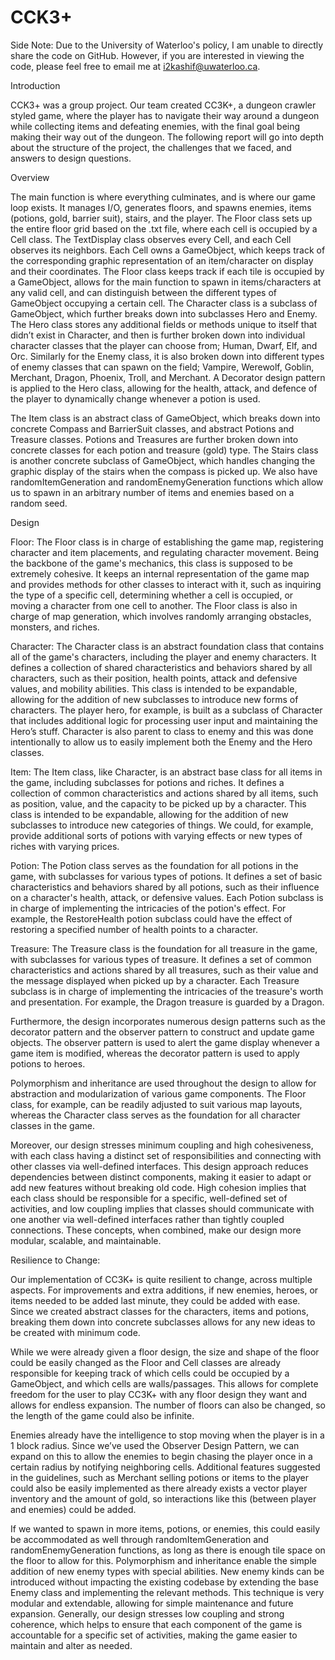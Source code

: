 # CCK3+

Side Note: Due to the University of Waterloo's policy, I am unable to directly share the code on GitHub. However, if you are interested in viewing the code, please feel free to email me at i2kashif@uwaterloo.ca.

Introduction

CCK3+ was a group project. Our team created CC3K+, a dungeon crawler styled game, where the player has to navigate their way around a dungeon while collecting items and defeating enemies, with the final goal being making their way out of the dungeon. The following report will go into depth about the structure of the project, the challenges that we faced, and answers to design questions.

Overview

The main function is where everything culminates, and is where our game loop exists. It manages I/O, generates floors, and spawns enemies, items (potions, gold, barrier suit), stairs, and the player. The Floor class sets up the entire floor grid based on the .txt file, where each cell is occupied by a Cell class. The TextDisplay class observes every Cell, and each Cell observes its neighbors. Each Cell owns a GameObject, which keeps track of the corresponding graphic representation of an item/character on display and their coordinates. The Floor class keeps track if each tile is occupied by a GameObject, allows for the main function to spawn in items/characters at any valid cell, and can distinguish between the different types of GameObject occupying a certain cell. 
The Character class is a subclass of GameObject, which further breaks down into subclasses Hero and Enemy. The Hero class stores any additional fields or methods unique to itself that didn’t exist in Character, and then is further broken down into individual character classes that the player can choose from; Human, Dwarf, Elf, and Orc. Similarly for the Enemy class, it is also broken down into different types of enemy classes that can spawn on the field; Vampire, Werewolf, Goblin, Merchant, Dragon, Phoenix, Troll, and Merchant. A Decorator design pattern is applied to the Hero class, allowing for the health, attack, and defence of the player to dynamically change whenever a potion is used.

The Item class is an abstract class of GameObject, which breaks down into concrete Compass and BarrierSuit classes, and abstract Potions and Treasure classes. Potions and Treasures are further broken down into concrete classes for each potion and treasure (gold) type. The Stairs class is another concrete subclass of GameObject, which handles changing the graphic display of the stairs when the compass is picked up. We also have randomItemGeneration and randomEnemyGeneration functions which allow us to spawn in an arbitrary number of items and enemies based on a random seed.

Design

Floor: The Floor class is in charge of establishing the game map, registering character and item placements, and regulating character movement. Being the backbone of the game's mechanics, this class is supposed to be extremely cohesive. It keeps an internal representation of the game map and provides methods for other classes to interact with it, such as inquiring the type of a specific cell, determining whether a cell is occupied, or moving a character from one cell to another. The Floor class is also in charge of map generation, which involves randomly arranging obstacles, monsters, and riches.

Character: The Character class is an abstract foundation class that contains all of the game's characters, including the player and enemy characters. It defines a collection of shared characteristics and behaviors shared by all characters, such as their position, health points, attack and defensive values, and mobility abilities. This class is intended to be expandable, allowing for the addition of new subclasses to introduce new forms of characters. The player hero, for example, is built as a subclass of Character that includes additional logic for processing user input and maintaining the Hero’s stuff. Character is also parent to class to enemy and this was done intentionally to allow us to easily implement both the Enemy and the Hero classes.

Item: The Item class, like Character, is an abstract base class for all items in the game, including subclasses for potions and riches. It defines a collection of common characteristics and actions shared by all items, such as position, value, and the capacity to be picked up by a character. This class is intended to be expandable, allowing for the addition of new subclasses to introduce new categories of things. We could, for example, provide additional sorts of potions with varying effects or new types of riches with varying prices.

Potion: The Potion class serves as the foundation for all potions in the game, with subclasses for various types of potions. It defines a set of basic characteristics and behaviors shared by all potions, such as their influence on a character's health, attack, or defensive values. Each Potion subclass is in charge of implementing the intricacies of the potion's effect. For example, the RestoreHealth potion subclass could have the effect of restoring a specified number of health points to a character.

Treasure: The Treasure class is the foundation for all treasure in the game, with subclasses for various types of treasure. It defines a set of common characteristics and actions shared by all treasures, such as their value and the message displayed when picked up by a character. Each Treasure subclass is in charge of implementing the intricacies of the treasure's worth and presentation. For example, the Dragon treasure is guarded by a Dragon.

Furthermore, the design incorporates numerous design patterns such as the decorator pattern and the observer pattern to construct and update game objects. The observer pattern is used to alert the game display whenever a game item is modified, whereas the decorator pattern is used to apply potions to heroes.

Polymorphism and inheritance are used throughout the design to allow for abstraction and modularization of various game components. The Floor class, for example, can be readily adjusted to suit various map layouts, whereas the Character class serves as the foundation for all character classes in the game.

Moreover, our design stresses minimum coupling and high cohesiveness, with each class having a distinct set of responsibilities and connecting with other classes via well-defined interfaces. This design approach reduces dependencies between distinct components, making it easier to adapt or add new features without breaking old code. High cohesion implies that each class should be responsible for a specific, well-defined set of activities, and low coupling implies that classes should communicate with one another via well-defined interfaces rather than tightly coupled connections. These concepts, when combined, make our design more modular, scalable, and maintainable.

Resilience to Change:

Our implementation of CC3K+ is quite resilient to change, across multiple aspects. For improvements and extra additions, if new enemies, heroes, or items needed to be added last minute, they could be added with ease. Since we created abstract classes for the characters, items and potions, breaking them down into concrete subclasses allows for any new ideas to be created with minimum code. 

While we were already given a floor design, the size and shape of the floor could be easily changed as the Floor and Cell classes are already responsible for keeping track of which cells could be occupied by a GameObject, and which cells are walls/passages. This allows for complete freedom for the user to play CC3K+ with any floor design they want and allows for endless expansion. The number of floors can also be changed, so the length of the game could also be infinite. 

Enemies already have the intelligence to stop moving when the player is in a 1 block radius. Since we’ve used the Observer Design Pattern, we can expand on this to allow the enemies to begin chasing the player once in a certain radius by notifying neighboring cells. Additional features suggested in the guidelines, such as Merchant selling potions or items to the player could also be easily implemented as there already exists a vector player inventory and the amount of gold, so interactions like this (between player and enemies) could be added. 

If we wanted to spawn in more items, potions, or enemies, this could easily be accommodated as well through randomItemGeneration and randomEnemyGeneration functions, as long as there is enough tile space on the floor to allow for this. 
Polymorphism and inheritance enable the simple addition of new enemy types with special abilities. New enemy kinds can be introduced without impacting the existing codebase by extending the base Enemy class and implementing the relevant methods. This technique is very modular and extendable, allowing for simple maintenance and future expansion. Generally, our design stresses low coupling and strong coherence, which helps to ensure that each component of the game is accountable for a specific set of activities, making the game easier to maintain and alter as needed.

